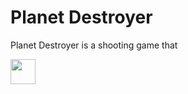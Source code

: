 # Planet Destroyer
Planet Destroyer is a shooting game that

<img src="src/images/gif.gif" width="40" height="40" />

